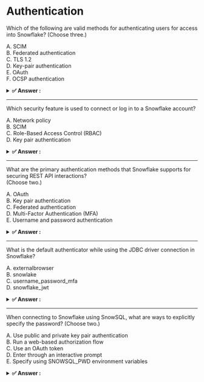 # Authentication                                                                                                                                                                                                                 
Which of the following are valid methods for authenticating users for access into Snowflake? (Choose three.)                                                                                                                     
                                                                                                                                                                                                                                 
A. SCIM<br>B. Federated authentication<br>C. TLS 1.2<br>D. Key-pair authentication<br>E. OAuth<br>F. OCSP authentication                                                                                                         
                                                                                                                                                                                                                                 
<details>                                                                                                                                                                                                                        
<summary><strong>✅ Answer : </strong></summary>                                                                                                                                                                                 
<strong>B, D, E</strong>                                                                                                                                                                                                         
                                                                                                                                                                                                                                 
The correct answer is BDE. Snowflake supports several authentication methods, but not all listed options are                                                                                                                     
valid for user login.                                                                                                                                                                                                            
Federated authentication (B) is a key method where Snowflake relies on a third-party identity provider (IdP)                                                                                                                     
like Okta or Azure AD to authenticate users. Instead of directly managing credentials, Snowflake trusts the                                                                                                                      
IdP to verify identities, thereby streamlining access control and enhancing security by enforcing companywide policies. This aligns with the principles of Single Sign-On (SSO), improving user experience and reducing          
password fatigue.                                                                                                                                                                                                                
Key-pair authentication (D) utilizes cryptographic key pairs for secure access. A user generates a public and                                                                                                                    
private key; the public key is registered with their Snowflake user account, while the private key is used to                                                                                                                    
authenticate. This approach eliminates the need for passwords and is often used for automated processes or                                                                                                                       
secure programmatic access, furthering the concept of secure machine-to-machine communication.                                                                                                                                   
OAuth (E), an open standard for authorization, enables secure delegated access. Snowflake can leverage                                                                                                                           
OAuth to grant access to specific resources without needing user credentials directly. An OAuth client                                                                                                                           
obtains an access token after user consent, which it then uses to access Snowflake resources. This is crucial                                                                                                                    
for applications needing limited access on behalf of a user, adhering to the principle of least privilege access.                                                                                                                
Options A, C, and F are not valid user authentication methods for accessing Snowflake. SCIM (A) is a protocol                                                                                                                    
for managing user identities, not for logging in directly. TLS 1.2 (C) is a communication protocol that ensuressecure data transfer but not user authentication. OCSP (F) is a protocol for checking the revocation status of    
digital certificates and is not a method for a user to log into Snowflake.                                                                                                                                                       
For more information, you can review Snowflake's official documentation on                                                                                                                                                       
authentication:https://docs.snowflake.com/en/user-guide/securityauthentication.htmlhttps://docs.snowflake.com/en/security/fed-authoverviewhttps://docs.snowflake.com/en/security/key-pair-authhttps://docs.snowflake.com/en/oauth
</details>                                                                                                                                                                                                                       
                                                                                                                                                                                                                                 
                                                                                                                                                                                                                                 
---                                                                                                                                                                                                                              
Which security feature is used to connect or log in to a Snowflake account?                                                                                                                                                      
                                                                                                                                                                                                                                 
A. Network policy<br>B. SCIM<br>C. Role-Based Access Control (RBAC)<br>D. Key pair authentication                                                                                                                                
                                                                                                                                                                                                                                 
<details>                                                                                                                                                                                                                        
<summary><strong>✅ Answer : </strong></summary>                                                                                                                                                                                 
<strong>D</strong>                                                                                                                                                                                                               
                                                                                                                                                                                                                                 
Key pair authentication (D) is the correct answer because it provides a secure method for                                                                                                                                        
connecting to a Snowflake account. Instead of relying on passwords, key pair authentication uses                                                                                                                                 
a public key and a private key. The public key is stored in the Snowflake account, and the private                                                                                                                               
key is kept securely by the user. When logging in, Snowflake verifies the user's identity using the                                                                                                                              
private key, eliminating the risk of password-related vulnerabilities. Network policies (A) control                                                                                                                              
access based on IP addresses or network locations, not login credentials. SCIM (B) manages user                                                                                                                                  
and group identities, not the authentication process itself. Role-Based Access Control (RBAC) (C)                                                                                                                                
focuses on managing permissions within Snowflake once a user is logged in, but it doesn't handle                                                                                                                                 
the initial login authentication. Therefore, key pair authentication is the specific security feature                                                                                                                            
directly employed for the act of connecting and logging in to a Snowflake account securely.                                                                                                                                      
Authoritative Links:                                                                                                                                                                                                             
Snowflake Documentation - Key Pair Authentication: https://docs.snowflake.com/en/userguide/security-key-pair-auth.html                                                                                                           
Snowflake Documentation - Network Policies: https://docs.snowflake.com/en/userguide/network-policies.html                                                                                                                        
Snowflake Documentation - SCIM: https://docs.snowflake.com/en/user-guide/scim.html                                                                                                                                               
Snowflake Documentation - Role-Based Access Control: https://docs.snowflake.com/en/userguide/security-access-control-overview.html                                                                                               
</details>                                                                                                                                                                                                                       
                                                                                                                                                                                                                                 
                                                                                                                                                                                                                                 
---                                                                                                                                                                                                                              
What are the primary authentication methods that Snowflake supports for securing REST API interactions?                                                                                                                          
(Choose two.)                                                                                                                                                                                                                    
                                                                                                                                                                                                                                 
A. OAuth<br>B. Key pair authentication<br>C. Federated authentication<br>D. Multi-Factor Authentication (MFA)<br>E. Username and password authentication                                                                         
                                                                                                                                                                                                                                 
<details>                                                                                                                                                                                                                        
<summary><strong>✅ Answer : </strong></summary>                                                                                                                                                                                 
<strong>A, E</strong>                                                                                                                                                                                                            
                                                                                                                                                                                                                                 
The correct answer is A and E, OAuth and username/password authentication. Snowflake's REST                                                                                                                                      
API primarily uses these methods for verifying the identity of clients attempting to access its                                                                                                                                  
services. OAuth allows secure delegated access, enabling applications to interact with Snowflake                                                                                                                                 
on behalf of a user without directly handling their credentials. A token is used instead of                                                                                                                                      
usernames and passwords, enhancing security and facilitating smoother integration with other                                                                                                                                     
platforms that support OAuth. Standard username/password authentication, on the other hand,                                                                                                                                      
directly leverages a user's login credentials to establish a connection. While a simpler approach,                                                                                                                               
it's less secure than OAuth and is generally more appropriate for direct user interactions. Key pair                                                                                                                             
authentication, while a robust method for some Snowflake operations, isn't the primary method                                                                                                                                    
for REST API. Multi-Factor Authentication, (MFA) works in conjunction with username/password,                                                                                                                                    
but it is not an independent authentication mechanism. Federated authentication, while pertinent                                                                                                                                 
to user login, doesn't directly impact the REST API's primary mechanisms; it relies on external                                                                                                                                  
identity providers to manage the login phase. Hence, OAuth and username/password are the two                                                                                                                                     
principal ways applications and users are authenticated when interacting with Snowflake's REST                                                                                                                                   
API.                                                                                                                                                                                                                             
Further information can be found on the Snowflake documentation:                                                                                                                                                                 
Snowflake Security: Authentication & Authorization                                                                                                                                                                               
OAuth for Snowflake                                                                                                                                                                                                              
Using Basic Authentication with the REST API                                                                                                                                                                                     
</details>                                                                                                                                                                                                                       
                                                                                                                                                                                                                                 
                                                                                                                                                                                                                                 
---                                                                                                                                                                                                                              
What is the default authenticator while using the JDBC driver connection in Snowflake?                                                                                                                                           
                                                                                                                                                                                                                                 
A. externalbrowser<br>B. snowlake<br>C. username_password_mfa<br>D. snowflake_jwt                                                                                                                                                
                                                                                                                                                                                                                                 
<details>                                                                                                                                                                                                                        
<summary><strong>✅ Answer : </strong></summary>                                                                                                                                                                                 
<strong>B</strong>                                                                                                                                                                                                               
                                                                                                                                                                                                                                 
The Correct answer is ["B"]                                                                                                                                                                                                      
</details>                                                                                                                                                                                                                       
                                                                                                                                                                                                                                 
                                                                                                                                                                                                                                 
---                                                                                                                                                                                                                              
When connecting to Snowflake using SnowSQL, what are ways to explicitly specify the password? (Choose two.)                                                                                                                      
                                                                                                                                                                                                                                 
A. Use public and private key pair authentication<br>B. Run a web-based authorization flow<br>C. Use an OAuth token<br>D. Enter through an interactive prompt<br>E. Specify using SNOWSQL_PWD environment variables              
                                                                                                                                                                                                                                 
<details>                                                                                                                                                                                                                        
<summary><strong>✅ Answer : </strong></summary>                                                                                                                                                                                 
<strong>D, E</strong>                                                                                                                                                                                                            
                                                                                                                                                                                                                                 
The Correct answer is ["D","E"]                                                                                                                                                                                                  
</details>                                                                                                                                                                                                                       
                                                                                                                                                                                                                                 
                                                                                                                                                                                                                                 
